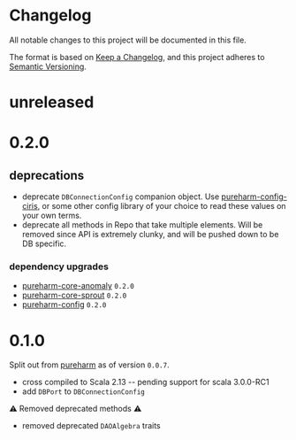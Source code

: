 # Changelog

All notable changes to this project will be documented in this file.

The format is based on [Keep a Changelog](https://keepachangelog.com/en/1.0.0/),
and this project adheres to [Semantic Versioning](https://semver.org/spec/v2.0.0.html).

# unreleased

# 0.2.0

## deprecations

- deprecate `DBConnectionConfig` companion object. Use [pureharm-config-ciris](https://github.com/busymachines/pureharm-config-ciris), or some other config library of your choice to read these values on your own terms.
- deprecate all methods in Repo that take multiple elements. Will be removed since API is extremely clunky, and will be pushed down to be DB specific.

### dependency upgrades

- [pureharm-core-anomaly](https://github.com/busymachines/pureharm-core/releases) `0.2.0`
- [pureharm-core-sprout](https://github.com/busymachines/pureharm-core/releases) `0.2.0`
- [pureharm-config](https://github.com/busymachines/pureharm-config/releases) `0.2.0`

# 0.1.0

Split out from [pureharm](https://github.com/busymachines/pureharm) as of version `0.0.7`.

- cross compiled to Scala 2.13 -- pending support for scala 3.0.0-RC1
- add `DBPort` to `DBConnectionConfig`

:warning: Removed deprecated methods :warning:

- removed deprecated `DAOAlgebra` traits
